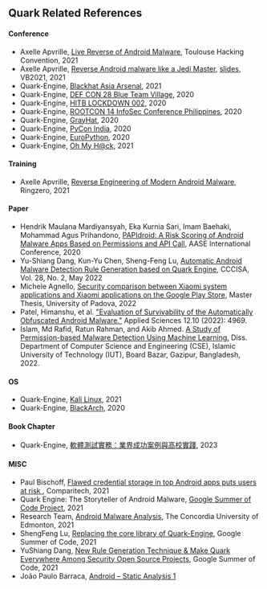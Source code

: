 ## Quark Related References

#### Conference

- Axelle Apvrille, [Live Reverse of Android Malware](https://youtu.be/Z68TJvnepnY?t=5583), Toulouse Hacking Convention, 2021
- Axelle Apvrille, [Reverse Android malware like a Jedi Master](https://vblocalhost.com/presentations/reverse-android-malware-like-a-jedi-master/), [slides](https://github.com/quark-engine/ref/blob/main/VB2021-26.pdf), VB2021, 2021
- Quark-Engine, [Blackhat Asia Arsenal](https://www.blackhat.com/asia-21/arsenal/schedule/index.html#quark-engine-storyteller-of-android-malware-22458), 2021
- Quark-Engine, [DEF CON 28 Blue Team Village](https://www.youtube.com/watch?v=XK-yqHPnsvc), 2020
- Quark-Engine, [HITB LOCKDOWN 002](https://conference.hitb.org/hitb-lockdown002/sessions/quark-engine-an-obfuscation-neglect-android-malware-scoring-system/), 2020
- Quark-Engine, [ROOTCON 14 InfoSec Conference Philippines](https://www.youtube.com/watch?v=SOH4eqrv9_g), 2020
- Quark-Engine, [GrayHat](https://grayhat.co/armory/quark-engine/), 2020
- Quark-Engine, [PyCon India](https://in.pycon.org/cfp/2020/proposals/so-you-want-to-build-an-anti-virus-engine~bDM6d/), 2020
- Quark-Engine, [EuroPython](https://ep2020.europython.eu/talks/BDppVua-so-you-want-to-build-an-anti-virus-engine/), 2020
- Quark-Engine, [Oh My H@ck](https://omhconf.pl/omh-international/lecture#id=65471), 2021

#### Training
- Axelle Apvrille, [Reverse Engineering of Modern Android Malware](https://ringzer0.training/android-malware.html), Ringzero, 2021


#### Paper
- Hendrik Maulana Mardiyansyah, Eka Kurnia Sari, Imam Baehaki, Mohammad Agus
Prihandono, [PAPIdroid: A Risk Scoring of Android Malware Apps Based on
Permissions and API Call](https://static.s123-cdn.com/uploads/903920/normal_5fec08b3bcd16.pdf), AASE International Conference, 2020
- Yu-Shiang Dang, Kun-Yu Chen, Sheng-Feng Lu, [Automatic Android Malware Detection Rule Generation based on Quark Engine](https://github.com/quark-engine/ref/blob/main/CCCISA-Quark-rule-generate%20v74.pdf), CCCISA, Vol. 28, No. 2, May 2022
- Michele Agnello, [Security comparison between Xiaomi system applications and Xiaomi applications on the Google Play Store](https://github.com/quark-engine/ref/blob/main/Tesi_Michele_Agnello_1238581_Finale.pdf), Master Thesis, University of Padova, 2022
- Patel, Himanshu, et al. ["Evaluation of Survivability of the Automatically Obfuscated Android Malware."](https://github.com/quark-engine/ref/blob/main/Evaluation%20of%20Survivability%20of%20the%20Automatically%20Obfuscated%20Android%20Malware.pdf) Applied Sciences 12.10 (2022): 4969.
- Islam, Md Rafid, Ratun Rahman, and Akib Ahmed. [A Study of Permission-based Malware Detection Using Machine Learning.](https://github.com/quark-engine/ref/blob/main/Rafid_thesis_fulltext.pdf) Diss. Department of Computer Science and Engineering (CSE), Islamic University of Technology (IUT), Board Bazar, Gazipur, Bangladesh, 2022.

#### OS
- Quark-Engine, [Kali Linux](https://pkg.kali.org/pkg/quark-engine), 2021
- Quark-Engine, [BlackArch](https://blackarch.org/mobile.html), 2020

#### Book Chapter
- Quark-Engine, [軟體測試實務：業界成功案例與高校實踐](https://www.tenlong.com.tw/products/9786263334861?list_name=lv), 2023

#### MISC
- Paul Bischoff, [Flawed credential storage in top Android apps puts users at risk
](https://www.comparitech.com/blog/information-security/flawed-credential-storage-android-apps/), Comparitech, 2021
- Quark Engine: The Storyteller of Android Malware, [Google Summer of Code Project](https://www.honeynet.org/gsoc/gsoc-2021/google-summer-of-code-2021-project-ideas/), 2021
- Research Team, [Android Malware Analysis](https://github.com/ddeepp109/Android-Malware-Analysis), The Concordia University of Edmonton, 2021
- ShengFeng Lu, [Replacing the core library of Quark-Engine](https://github.com/quark-engine/ref/blob/main/Replacing_the_core_library_of_Quark_Engine.pdf), Google Summer of Code, 2021
- YuShiang Dang, [New Rule Generation Technique & Make Quark Everywhere Among Security Open Source Projects](https://github.com/quark-engine/ref/blob/main/New_Rule_Generation_Technique__Make_Quark_Everywhere_Among_Security_Open_Source_Projects.pdf), Google Summer of Code, 2021
- João Paulo Barraca, [Android – Static Analysis 1](https://github.com/quark-engine/ref/blob/main/er-2-android_static.pdf)
